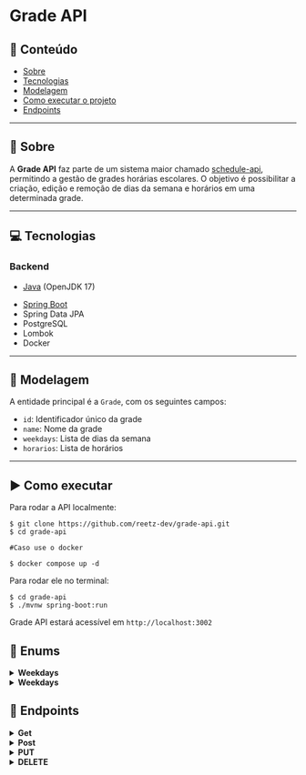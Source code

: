 # Grade API

## :pushpin: Conteúdo

- [Sobre](#Sobre)
- [Tecnologias](#Tecnologias)
- [Modelagem](#Modelagem)
- [Como executar o projeto](#Como-executar)
- [Endpoints](#Endpoints)

---

<a name="Sobre"></a>
## :book: Sobre

A **Grade API** faz parte de um sistema maior chamado [schedule-api](https://github.com/reetz-dev/schedule-api), permitindo a gestão de grades horárias escolares. O objetivo é possibilitar a criação, edição e remoção de dias da semana e horários em uma determinada grade.

---

<a name="Tecnologias"></a>
## :computer: Tecnologias

### Backend

* [Java](https://www.java.com/pt-BR/) (OpenJDK 17)
- [Spring Boot](https://spring.io/projects/spring-boot/)
- Spring Data JPA
- PostgreSQL
- Lombok
- Docker

---

## 🧠 Modelagem

A entidade principal é a `Grade`, com os seguintes campos:

- `id`: Identificador único da grade
- `name`: Nome da grade
- `weekdays`: Lista de dias da semana
- `horarios`: Lista de horários

---

## ▶️ Como executar

Para rodar a API localmente:

```shell
$ git clone https://github.com/reetz-dev/grade-api.git
$ cd grade-api

#Caso use o docker

$ docker compose up -d
```
Para rodar ele no terminal:

```shell
$ cd grade-api
$ ./mvnw spring-boot:run
```

Grade API estará acessível em `http://localhost:3002`

<a name="Enums"></a>
## :paperclip: Enums

<details>
  <summary>
    <strong>Weekdays</strong>
  </summary>

```
    SEGUNDA_FEIRA,
    TERCA_FEIRA,
    QUARTA_FEIRA,
    QUINTA_FEIRA,
    SEXTA_FEIRA;
```

  </details>

<details>
  <summary>
    <strong>Weekdays</strong>
  </summary>

```
    PRIMEIRA_AULA,
    SEGUNDA_AULA,
    TERCEIRA_AULA,
    QUARTA_AULA,
    QUINTA_AULA;
```

  </details>


<a name="Endpoints"></a>
## :paperclip: Endpoints

<details>
  <summary>
    <strong>Get</strong>
  </summary>
  
#### Retorna todas as matérias

```http
  GET http://localhost:3002/api/grades
```
##### Exemplo de resposta:
```json
[
	{
		"id": 1,
		"name": "Filosofia",
		"weekdays": [
			"QUARTA_FEIRA"
		],
		"horarios": [
			"PRIMEIRA_AULA"
		]
	}
```

#### Buscar Matéria por Id

```http
  GET http://localhost:3002/api/grades/4
```
##### Exemplo de resposta:
```json
{
	"id": 4,
	"name": "Artes",
	"weekdays": [
		"QUARTA_FEIRA"
	],
	"horarios": [
		"TERCEIRA_AULA"
	]
}
```

#### Buscar dias da semana de uma matéria

```http
  GET http://localhost:3002/api/grades/weekdays/2
```
##### Exemplo de resposta:
```json
{
	"id": 2,
	"name": "Sociologia",
	"weekdays": [
		"SEGUNDA_FEIRA",
		"QUINTA_FEIRA"
	],
	"horarios": [
		"PRIMEIRA_AULA",
		"SEGUNDA_AULA"
	]
}
```

#### Buscar todas matérias por semana

```http
  GET http://localhost:3002/api/grades/weekdays
```
##### Exemplo de resposta:
```json
[
	{
		"id": 1,
		"name": "Filosofia",
		"weekdays": [
			"TERCA_FEIRA"
		],
		"horarios": [
			"PRIMEIRA_AULA"
		]
	},
	{
		"id": 2,
		"name": "Sociologia",
		"weekdays": [
			"SEGUNDA_FEIRA",
			"QUINTA_FEIRA"
		],
		"horarios": [
			"PRIMEIRA_AULA",
			"SEGUNDA_AULA"
		]
	},
	{
		"id": 4,
		"name": "Artes",
		"weekdays": [
			"QUARTA_FEIRA"
		],
		"horarios": [
			"TERCEIRA_AULA"
		]
	}
]
```

</details>

<details>
  <summary>
    <strong>Post</strong>
  </summary>

#### Cadastro de matérias

```http
  POST http://localhost:3002/api/grades
```

##### Cadastrar uma Matéria:
| Chave   | Tipo       | Descrição                           |
| :---------- | :--------- | :---------------------------------- |
| `name` | `string` | **Obrigatório**. Nome da matéria |

##### Exemplo de criação de um cliente:
```json
{
    "name": "Artes"
}
```

##### Exemplo de resposta:
```json
{
	"id": 4,
	"name": "Artes",
	"weekdays": null,
	"horarios": null
}
```


#### Cadastrar dia da semana pelo Id

```http
  POST http://localhost:3002/api/grades/weekdays
```

##### Corpo da requisição:
| Chave   | Tipo       | Descrição                           |
| :---------- | :--------- | :---------------------------------- |
| `gradeId` | `long` | **Obrigatório**. Id da matéria |
| `weekday` | `enum` | **Obrigatório**. Weekday da matéria |

##### Exemplo de criação de uma matéria:
```json
{
	"gradeId":4,
	"weekday": "QUARTA_FEIRA"
}
```

##### Exemplo de resposta:
```json
{
	"id": 4,
	"name": "Artes",
	"weekdays": [
		"QUARTA_FEIRA"
	],
	"horarios": []
}
```



#### Cadastrar horário em uma matéria

```http
  POST http://localhost:3002/api/grades/times
```

##### Corpo da requisição:
| Chave   | Tipo       | Descrição                           |
| :---------- | :--------- | :---------------------------------- |
| `gradeId` | `long` | **Obrigatório**. Id da matéria |
| `time` | `enum` | **Obrigatório**. Time da matéria |

##### Exemplo de criação de uma matéria:
```json
{
	"gradeId": 4,
	"time":"TERCEIRA_AULA"
}
```

##### Exemplo de resposta:
```json
{
	"id": 4,
	"name": "Artes",
	"weekdays": [
		"QUARTA_FEIRA"
	],
	"horarios": [
		"TERCEIRA_AULA"
	]
}
```

</details>

<details>
  <summary>
    <strong>PUT</strong>
  </summary>
  
#### Atualiza dia da semana da matéria

```http
  http://localhost:3002/api/grades/weekdays/{id}
```

| Parâmetro   | Tipo       | Descrição                           |
| :---------- | :--------- | :---------------------------------- |
| `id` | `long` | **Obrigatório**. Identificação do cliente |

##### Exemplo de requisição:
```http
  PUT http://localhost:3002/api/grades/weekdays/1
```

##### Corpo da requisição:
| Chave   | Tipo       | Descrição                           |
| :---------- | :--------- | :---------------------------------- |
| `oldWeekday` | `string` | **Obrigatório**. Antigo dia da semana |
| `newWeekday` | `string` | **Obrigatório**. Novo dia da semana |

##### Exemplo de requisição:
```json
{
  "oldWeekday": "QUARTA_FEIRA",
  "newWeekday": "TERCA_FEIRA"
}
```

##### Exemplo de resposta:
```json
{
	"id": 1,
	"name": "Filosofia",
	"weekdays": [
		"TERCA_FEIRA"
	],
	"horarios": [
		"PRIMEIRA_AULA"
	]
}
```

#### Atualizar horário da matéria

```http
  PUT http://localhost:3002/api/grades/times/{id}
```

| Parâmetro   | Tipo       | Descrição                           |
| :---------- | :--------- | :---------------------------------- |
| `id` | `long` | **Obrigatório**. Identificação do cliente |

##### Exemplo de requisição:
```http
  http://localhost:3002/api/grades/times/2
```

##### Corpo da requisição:
| Chave   | Tipo       | Descrição                           |
| :---------- | :--------- | :---------------------------------- |
| `gradeId` | `string` | *Opcional*. Identificação do cliente |
| `oldTime` | `string` | **Obrigatório**. Antigo Horário |
| `newTime` | `string` | **Obrigatório**. Novo Horário |

##### Exemplo de requisição:
```json
{
	"gradeId":2,
	"oldTime": "TERCEIRA_AULA",
	"newTime": "PRIMEIRA_AULA"
}
```

##### Exemplo de resposta:
```json
{
	"id": 2,
	"name": "Sociologia",
	"weekdays": [
		"SEGUNDA_FEIRA",
		"QUINTA_FEIRA"
	],
	"horarios": [
		"SEGUNDA_AULA",
		"PRIMEIRA_AULA"
	]
}
```

</details>

<details>
  <summary>
    <strong>DELETE</strong>
  </summary>

#### Inativa uma matéria

```http
  DELETE http://localhost:3002/api/grades/{id}
```

| Parâmetro   | Tipo       | Descrição                           |
| :---------- | :--------- | :---------------------------------- |
| `id` | `string` | **Obrigatório**. Identificação do cliente |

##### Exemplo de requisição:
```http
  DELETE http://localhost:3002/api/grades/1
```


  
#### Tira o Dia da semana de uma Matéria

```http
  DELETE http://localhost:3002/api/grades/weekdays/{id}/{weekday}
```

| Parâmetro   | Tipo       | Descrição                           |
| :---------- | :--------- | :---------------------------------- |
| `id` | `string` | **Obrigatório**. Identificação do cliente |
| `weekday` | `enum` | **Obrigatório**. Identificação do dia da semana |

##### Exemplo de requisição:
```http
  DELETE http://localhost:3002/api/grades/weekdays/1/SEGUNDA_FEIRA
```
  


#### Tira o Horário de uma Matéria

```http
  DELETE http://localhost:3002/api/grades/times/{id}/{time}
```

| Parâmetro   | Tipo       | Descrição                           |
| :---------- | :--------- | :---------------------------------- |
| `id` | `string` | **Obrigatório**. Identificação do cliente |
| `time` | `enum` | **Obrigatório**. Identificação do horário |

##### Exemplo de requisição:
```http
  DELETE http://localhost:3002/api/grades/times/1/PRIMEIRA_AULA
```
  

</details>
